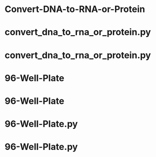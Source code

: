 # Convert-DNA-to-RNA-or-Protein
# convert_dna_to_rna_or_protein.py
# convert_dna_to_rna_or_protein.py
# 96-Well-Plate
# 96-Well-Plate
# 96-Well-Plate.py
# 96-Well-Plate.py
